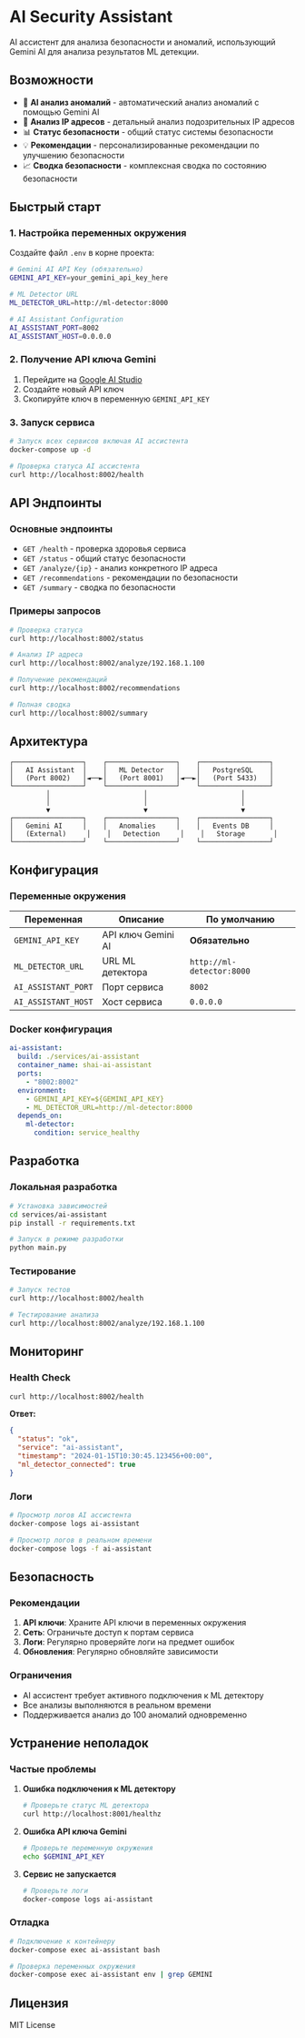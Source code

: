 # AI Security Assistant

AI ассистент для анализа безопасности и аномалий, использующий Gemini AI для анализа результатов ML детекции.

## Возможности

- 🤖 **AI анализ аномалий** - автоматический анализ аномалий с помощью Gemini AI
- 🎯 **Анализ IP адресов** - детальный анализ подозрительных IP адресов
- 📊 **Статус безопасности** - общий статус системы безопасности
- 💡 **Рекомендации** - персонализированные рекомендации по улучшению безопасности
- 📈 **Сводка безопасности** - комплексная сводка по состоянию безопасности

## Быстрый старт

### 1. Настройка переменных окружения

Создайте файл `.env` в корне проекта:

```bash
# Gemini AI API Key (обязательно)
GEMINI_API_KEY=your_gemini_api_key_here

# ML Detector URL
ML_DETECTOR_URL=http://ml-detector:8000

# AI Assistant Configuration
AI_ASSISTANT_PORT=8002
AI_ASSISTANT_HOST=0.0.0.0
```

### 2. Получение API ключа Gemini

1. Перейдите на [Google AI Studio](https://makersuite.google.com/app/apikey)
2. Создайте новый API ключ
3. Скопируйте ключ в переменную `GEMINI_API_KEY`

### 3. Запуск сервиса

```bash
# Запуск всех сервисов включая AI ассистента
docker-compose up -d

# Проверка статуса AI ассистента
curl http://localhost:8002/health
```

## API Эндпоинты

### Основные эндпоинты

- `GET /health` - проверка здоровья сервиса
- `GET /status` - общий статус безопасности
- `GET /analyze/{ip}` - анализ конкретного IP адреса
- `GET /recommendations` - рекомендации по безопасности
- `GET /summary` - сводка по безопасности

### Примеры запросов

```bash
# Проверка статуса
curl http://localhost:8002/status

# Анализ IP адреса
curl http://localhost:8002/analyze/192.168.1.100

# Получение рекомендаций
curl http://localhost:8002/recommendations

# Полная сводка
curl http://localhost:8002/summary
```

## Архитектура

```
┌─────────────────┐    ┌─────────────────┐    ┌─────────────────┐
│   AI Assistant  │    │   ML Detector   │    │   PostgreSQL    │
│   (Port 8002)   │◄──►│   (Port 8001)   │◄──►│   (Port 5433)   │
└─────────────────┘    └─────────────────┘    └─────────────────┘
         │                       │                       │
         │                       │                       │
         ▼                       ▼                       ▼
┌─────────────────┐    ┌─────────────────┐    ┌─────────────────┐
│   Gemini AI     │    │   Anomalies     │    │   Events DB     │
│   (External)     │    │   Detection     │    │   Storage       │
└─────────────────┘    └─────────────────┘    └─────────────────┘
```

## Конфигурация

### Переменные окружения

| Переменная | Описание | По умолчанию |
|------------|----------|--------------|
| `GEMINI_API_KEY` | API ключ Gemini AI | **Обязательно** |
| `ML_DETECTOR_URL` | URL ML детектора | `http://ml-detector:8000` |
| `AI_ASSISTANT_PORT` | Порт сервиса | `8002` |
| `AI_ASSISTANT_HOST` | Хост сервиса | `0.0.0.0` |

### Docker конфигурация

```yaml
ai-assistant:
  build: ./services/ai-assistant
  container_name: shai-ai-assistant
  ports:
    - "8002:8002"
  environment:
    - GEMINI_API_KEY=${GEMINI_API_KEY}
    - ML_DETECTOR_URL=http://ml-detector:8000
  depends_on:
    ml-detector:
      condition: service_healthy
```

## Разработка

### Локальная разработка

```bash
# Установка зависимостей
cd services/ai-assistant
pip install -r requirements.txt

# Запуск в режиме разработки
python main.py
```

### Тестирование

```bash
# Запуск тестов
curl http://localhost:8002/health

# Тестирование анализа
curl http://localhost:8002/analyze/192.168.1.100
```

## Мониторинг

### Health Check

```bash
curl http://localhost:8002/health
```

**Ответ:**
```json
{
  "status": "ok",
  "service": "ai-assistant",
  "timestamp": "2024-01-15T10:30:45.123456+00:00",
  "ml_detector_connected": true
}
```

### Логи

```bash
# Просмотр логов AI ассистента
docker-compose logs ai-assistant

# Просмотр логов в реальном времени
docker-compose logs -f ai-assistant
```

## Безопасность

### Рекомендации

1. **API ключи**: Храните API ключи в переменных окружения
2. **Сеть**: Ограничьте доступ к портам сервиса
3. **Логи**: Регулярно проверяйте логи на предмет ошибок
4. **Обновления**: Регулярно обновляйте зависимости

### Ограничения

- AI ассистент требует активного подключения к ML детектору
- Все анализы выполняются в реальном времени
- Поддерживается анализ до 100 аномалий одновременно

## Устранение неполадок

### Частые проблемы

1. **Ошибка подключения к ML детектору**
   ```bash
   # Проверьте статус ML детектора
   curl http://localhost:8001/healthz
   ```

2. **Ошибка API ключа Gemini**
   ```bash
   # Проверьте переменную окружения
   echo $GEMINI_API_KEY
   ```

3. **Сервис не запускается**
   ```bash
   # Проверьте логи
   docker-compose logs ai-assistant
   ```

### Отладка

```bash
# Подключение к контейнеру
docker-compose exec ai-assistant bash

# Проверка переменных окружения
docker-compose exec ai-assistant env | grep GEMINI
```

## Лицензия

MIT License
